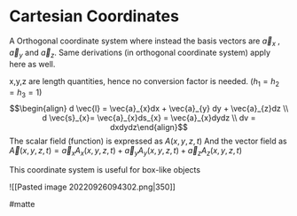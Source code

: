 # Cartesian Coordinates
A Orthogonal coordinate system where instead the basis vectors are $\vec{a}_{x}$ , $\vec{a}_{y}$ and $\vec{a}_{z}$.
Same derivations (in orthogonal coordinate system) apply here as well. 

x,y,z are length quantities, hence no conversion factor is needed. ($h_{1}= h_{2}= h_{3} = 1$)
$$\begin{align} d \vec{l} = \vec{a}_{x}dx + \vec{a}_{y} dy + \vec{a}_{z}dz \\ d \vec{s}_{x}= \vec{a}_{x}ds_{x} = \vec{a}_{x}dydz \\ dv = dxdydz\end{align}$$
The scalar field (function) is expressed as $A(x,y,z,t)$
And the vector field as 
$\vec{A}(x,y,z,t) = \vec{a}_{x}A_{x}(x,y,z,t) + \vec{a}_{y}A_{y}(x,y,z,t) + \vec{a}_{z}A_{z}(x,y,z,t)$

This coordinate system is useful for box-like objects

![[Pasted image 20220926094302.png|350]]

#matte 